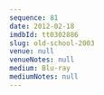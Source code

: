 ```yaml
---
sequence: 81
date: 2012-02-18
imdbId: tt0302886
slug: old-school-2003
venue: null
venueNotes: null
medium: Blu-ray
mediumNotes: null
---
```

